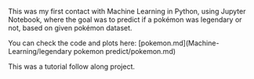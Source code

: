 This was my first contact with Machine Learning in Python, using Jupyter Notebook, where the goal was to predict if a pokémon was legendary or not, based on given pokémon dataset.

You can check the code and plots here:
[pokemon.md](Machine-Learning/legendary pokemon predict/pokemon.md)

This was a tutorial follow along project.

